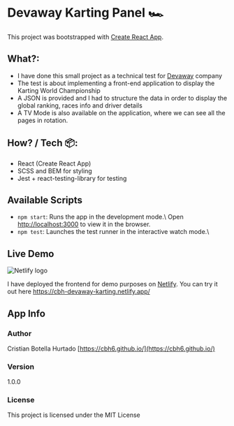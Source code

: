 # Devaway Karting Panel 🏎️

This project was bootstrapped with [Create React App](https://github.com/facebook/create-react-app).

## What?:

- I have done this small project as a technical test for [Devaway](https://devaway.io/) company
- The test is about implementing a front-end application to display the Karting World Championship
- A JSON is provided and I had to structure the data in order to display the global ranking, races info and driver details
- A TV Mode is also available on the application, where we can see all the pages in rotation.

## How? / Tech 📦:

- React (Create React App)
- SCSS and BEM for styling
- Jest + react-testing-library for testing

## Available Scripts

- `npm start`: Runs the app in the development mode.\ Open [http://localhost:3000](http://localhost:3000) to view it in the browser.
- `npm test`: Launches the test runner in the interactive watch mode.\

## Live Demo

![Netlify logo](https://upload.wikimedia.org/wikipedia/commons/b/b8/Netlify_logo.svg)

I have deployed the frontend for demo purposes on [Netlify](https://www.netlify.com/). You can try it out here https://cbh-devaway-karting.netlify.app/

## App Info

### Author

Cristian Botella Hurtado
[https://cbh6.github.io/](https://cbh6.github.io/)

### Version

1.0.0

### License

This project is licensed under the MIT License
